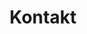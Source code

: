 ---
title: "Kontakt"
description : "this is a meta description"

office:
  title : "Let‘s create something unique"
  mobile : "0176 - 623 182 29"
  email : "sia@siacinsulting.eu"
  location : "Düsseldorf, Germany"
  content : ""


draft: false
---